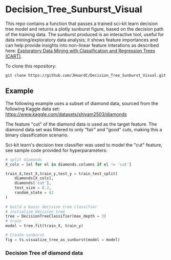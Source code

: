 # Decision_Tree_Sunburst_Visual

This repo contains a function that passes a trained sci-kit learn decision tree model and returns a plotly sunburst figure, based on the decision path of the training data. The sunburst produced is an interactive tool, useful for data mining/exploratory data analysis; it shows feature importances and can help provide insights into non-linear feature interations as described here: [Exploratory Data Mining with Classification and Regression Trees (CART)](https://www.apa.org/science/about/psa/2018/04/classification-regression-trees).

To clone this repository:

```git
git clone https://github.com/JHuardC/Decision_Tree_Sunburst_Visual.git
```

## Example

The following example uses a subset of diamond data, sourced from the following Kaggle data set: <https://www.kaggle.com/datasets/shivam2503/diamonds>

The feature "cut" of the diamond data is used as the target feature. The diamond data set was filtered to only "fair" and "good" cuts, making this a binary classification scenario.

Sci-kit learn's decision tree classifier was used to model the "cut" feature, see sample code provided for hyperparameters:

```python
# split diamonds
X_cols = [el for el in diamonds.columns if el != 'cut']

train_X,test_X,train_y,test_y = train_test_split(
    diamonds[X_cols],
    diamonds['cut'],
    test_size = 0.2,
    random_state = 42
)
    
# build a basic decision tree classifier
# initialize decision tree
tree = DecisionTreeClassifier(max_depth = 3)
# train
model = tree.fit(train_X, train_y)

# Create sunburst
fig = ts.visualize_tree_as_sunburst(model = model)
```

### Decision Tree of diamond data